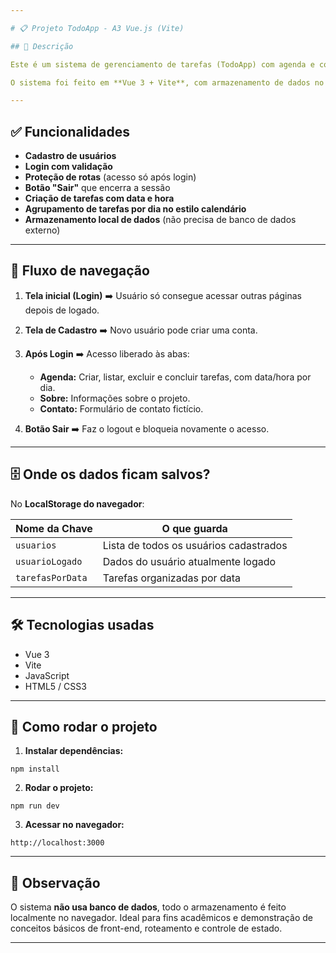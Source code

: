 ```yaml
---

# 📋 Projeto TodoApp - A3 Vue.js (Vite)

## 🎯 Descrição

Este é um sistema de gerenciamento de tarefas (TodoApp) com agenda e controle de acesso via login/cadastro, desenvolvido como parte da atividade A3 da disciplina de Desenvolvimento Web.

O sistema foi feito em **Vue 3 + Vite**, com armazenamento de dados no **LocalStorage do navegador**, sem necessidade de backend.

---
```


## ✅ Funcionalidades

* **Cadastro de usuários**
* **Login com validação**
* **Proteção de rotas** (acesso só após login)
* **Botão "Sair"** que encerra a sessão
* **Criação de tarefas com data e hora**
* **Agrupamento de tarefas por dia no estilo calendário**
* **Armazenamento local de dados** (não precisa de banco de dados externo)

---

## 🚪 Fluxo de navegação

1. **Tela inicial (Login)**
   ➡️ Usuário só consegue acessar outras páginas depois de logado.

2. **Tela de Cadastro**
   ➡️ Novo usuário pode criar uma conta.

3. **Após Login**
   ➡️ Acesso liberado às abas:

   * **Agenda:** Criar, listar, excluir e concluir tarefas, com data/hora por dia.
   * **Sobre:** Informações sobre o projeto.
   * **Contato:** Formulário de contato fictício.

4. **Botão Sair**
   ➡️ Faz o logout e bloqueia novamente o acesso.

---

## 🗄️ Onde os dados ficam salvos?

No **LocalStorage do navegador**:

| Nome da Chave    | O que guarda                           |
| ---------------- | -------------------------------------- |
| `usuarios`       | Lista de todos os usuários cadastrados |
| `usuarioLogado`  | Dados do usuário atualmente logado     |
| `tarefasPorData` | Tarefas organizadas por data           |

---

## 🛠️ Tecnologias usadas

* Vue 3
* Vite
* JavaScript
* HTML5 / CSS3

---

## 🚀 Como rodar o projeto

1. **Instalar dependências:**

```
npm install
```

2. **Rodar o projeto:**

```
npm run dev
```

3. **Acessar no navegador:**

```
http://localhost:3000
```

---

## 📝 Observação

O sistema **não usa banco de dados**, todo o armazenamento é feito localmente no navegador.
Ideal para fins acadêmicos e demonstração de conceitos básicos de front-end, roteamento e controle de estado.

---
